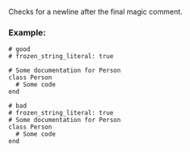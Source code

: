 Checks for a newline after the final magic comment.

### Example:
    # good
    # frozen_string_literal: true

    # Some documentation for Person
    class Person
      # Some code
    end

    # bad
    # frozen_string_literal: true
    # Some documentation for Person
    class Person
      # Some code
    end